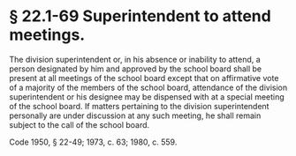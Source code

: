 # § 22.1-69 Superintendent to attend meetings.

<p>The division superintendent or, in his absence or inability to attend, a person designated by him and approved by the school board shall be present at all meetings of the school board except that on affirmative vote of a majority of the members of the school board, attendance of the division superintendent or his designee may be dispensed with at a special meeting of the school board. If matters pertaining to the division superintendent personally are under discussion at any such meeting, he shall remain subject to the call of the school board.</p><p>Code 1950, § 22-49; 1973, c. 63; 1980, c. 559.</p>